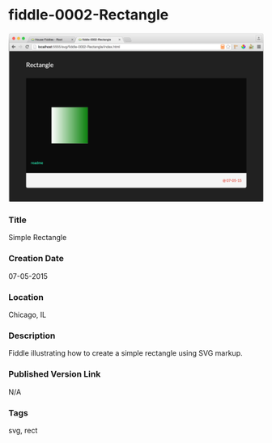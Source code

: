 fiddle-0002-Rectangle
======

![Screenshot](screenshot.png)


### Title

Simple Rectangle


### Creation Date

07-05-2015


### Location

Chicago, IL


### Description

Fiddle illustrating how to create a simple rectangle using SVG markup.


### Published Version Link

N/A


### Tags

svg, rect
